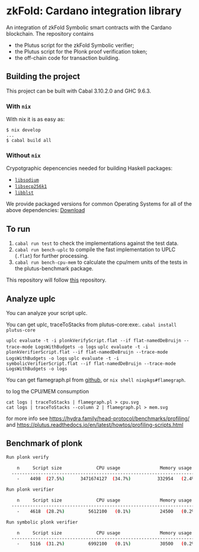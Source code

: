 # zkFold: Cardano integration library
An integration of zkFold Symbolic smart contracts with the Cardano blockchain. The repository contains
- the Plutus script for the zkFold Symbolic verifier;
- the Plutus script for the Plonk proof verification token;
- the off-chain code for transaction building.

## Building the project

This project can be built with Cabal 3.10.2.0 and GHC 9.6.3.

### With `nix`

With nix it is as easy as:

```
$ nix develop
...
$ cabal build all
```

### Without `nix`

Crypotgraphic depencencies needed for building Haskell packages:

* [`libsodium`](https://github.com/jedisct1/libsodium)
* [`libsecp256k1`](https://github.com/bitcoin-core/secp256k1)
* [`libblst`](https://github.com/supranational/blst)

We provide packaged versions for common Operating Systems for all of the above
dependencies: [Download](https://github.com/input-output-hk/iohk-nix/releases/latest)

## To run

1. `cabal run test`  to check the implementations against the test data.
2. `cabal run bench-uplc`        to compile the fast implementation to UPLC (`.flat`) for further processing.
3. `cabal run bench-cpu-mem`        to calculate the cpu/mem units of the tests in the plutus-benchmark package.

This repository will follow [this](https://github.com/perturbing/plutus-plonk-poc) repository.

## Analyze uplc
You can analyze your script uplc.

You can get uplc, traceToStacks from plutus-core:exe:.
`cabal install plutus-core`

`uplc evaluate -t -i plonkVerifyScript.flat --if flat-namedDeBruijn --trace-mode LogsWithBudgets -o logs`
`uplc evaluate -t -i plonkVerifierScript.flat --if flat-namedDeBruijn --trace-mode LogsWithBudgets -o logs`
`uplc evaluate -t -i symbolicVerifierScript.flat --if flat-namedDeBruijn --trace-mode LogsWithBudgets -o logs`

You can get flamegraph.pl from [github](https://github.com/brendangregg/FlameGraph), or `nix shell nixpkgs#flamegraph`.

to log the CPU/MEM consumption
```
cat logs | traceToStacks | flamegraph.pl > cpu.svg
cat logs | traceToStacks --column 2 | flamegraph.pl > mem.svg
```
for more info see https://hydra.family/head-protocol/benchmarks/profiling/
and https://plutus.readthedocs.io/en/latest/howtos/profiling-scripts.html

## Benchmark of plonk

```bash
Run plonk verify

    n     Script size             CPU usage               Memory usage
  ----------------------------------------------------------------------
    -    4498  (27.5%)      3471674127  (34.7%)          332954   (2.4%) 
```

```bash
Run plonk verifier

    n     Script size             CPU usage               Memory usage
  ----------------------------------------------------------------------
    -    4618  (28.2%)         5612100   (0.1%)           24500   (0.2%) 
```

```bash
Run symbolic plonk verifier

    n     Script size             CPU usage               Memory usage
  ----------------------------------------------------------------------
    -    5116  (31.2%)         6992100   (0.1%)           30500   (0.2%)
```